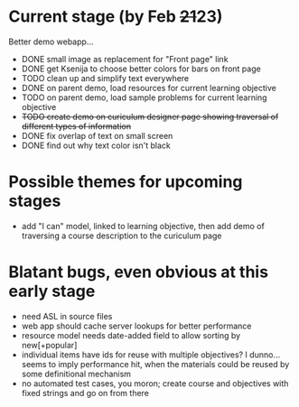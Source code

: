 Current stage (by Feb ~~21~~23)
=========================

Better demo webapp...

* DONE small image as replacement for "Front page" link
* DONE get Ksenija to choose better colors for bars on front page
* TODO clean up and simplify text everywhere
* DONE on parent demo, load resources for current learning objective
* TODO on parent demo, load sample problems for current learning objective
* ~~TODO create demo on curiculum designer page showing traversal of different types of information~~
* DONE fix overlap of text on small screen
* DONE find out why text color isn't black

Possible themes for upcoming stages
===================================

* add "I can" model, linked to learning objective, then add demo of traversing a course description to the curiculum page


Blatant bugs, even obvious at this early stage
==============================================

* need ASL in source files
* web app should cache server lookups for better performance
* resource model needs date-added field to allow sorting by new[+popular]
* individual items have ids for reuse with multiple objectives?  I dunno...  seems to imply performance hit, when the materials could be reused by some definitional mechanism
* no automated test cases, you moron; create course and objectives with fixed strings and go on from there
